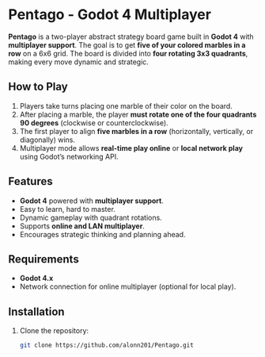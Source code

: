 # Pentago - Godot 4 Multiplayer

**Pentago** is a two-player abstract strategy board game built in **Godot 4** with **multiplayer support**. The goal is to get **five of your colored marbles in a row** on a 6x6 grid. The board is divided into **four rotating 3x3 quadrants**, making every move dynamic and strategic.

## How to Play

1. Players take turns placing one marble of their color on the board.  
2. After placing a marble, the player **must rotate one of the four quadrants 90 degrees** (clockwise or counterclockwise).  
3. The first player to align **five marbles in a row** (horizontally, vertically, or diagonally) wins.  
4. Multiplayer mode allows **real-time play online** or **local network play** using Godot’s networking API.

## Features

- **Godot 4** powered with **multiplayer support**.  
- Easy to learn, hard to master.  
- Dynamic gameplay with quadrant rotations.  
- Supports **online and LAN multiplayer**.  
- Encourages strategic thinking and planning ahead.  

## Requirements

- **Godot 4.x**  
- Network connection for online multiplayer (optional for local play).  

## Installation

1. Clone the repository:  
   ```bash
   git clone https://github.com/alonn201/Pentago.git
